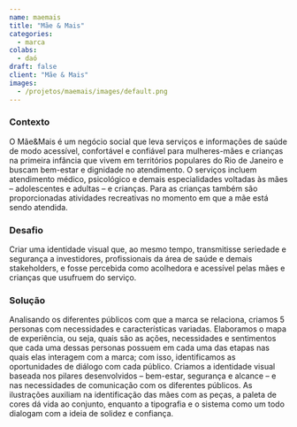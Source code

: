 ```yaml
---
name: maemais
title: "Mãe & Mais"
categories:
  - marca
colabs:
  - daó
draft: false
client: "Mãe & Mais"
images:
  - /projetos/maemais/images/default.png
---
```


### Contexto
O Mãe&Mais é um negócio social que leva serviços e informações de saúde de modo acessível, confortável e confiável para mulheres-mães e crianças na primeira infância que vivem em territórios populares do Rio de Janeiro e buscam bem-estar e dignidade no atendimento. O serviços incluem atendimento médico, psicológico e demais especialidades voltadas às mães – adolescentes e adultas – e crianças. Para as crianças também são proporcionadas atividades recreativas no momento em que a mãe está sendo atendida.

### Desafio
Criar uma identidade visual que, ao mesmo tempo, transmitisse seriedade e segurança a investidores, profissionais da área de saúde e demais stakeholders, e fosse percebida como acolhedora e acessível pelas mães e crianças que usufruem do serviço.

### Solução
Analisando os diferentes públicos com que a marca se relaciona, criamos 5 personas com necessidades e características variadas. Elaboramos o mapa de experiência, ou seja, quais são as ações, necessidades e sentimentos que cada uma dessas personas possuem em cada uma das etapas nas quais elas interagem com a marca; com isso, identificamos as oportunidades de diálogo com cada público. Criamos a identidade visual baseada nos pilares desenvolvidos – bem-estar, segurança e alcance – e nas necessidades de comunicação com os diferentes públicos. As ilustrações auxiliam na identificação das mães com as peças, a paleta de cores dá vida ao conjunto, enquanto a tipografia e o sistema como um todo dialogam com a ideia de solidez e confiança.
